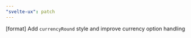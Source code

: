 ```yaml
---
"svelte-ux": patch
---
```


[format] Add `currencyRound` style and improve currency option handling
